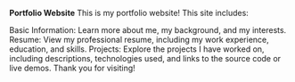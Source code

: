 **Portfolio Website**
This is my portfolio website! This site includes:

Basic Information: Learn more about me, my background, and my interests.
Resume: View my professional resume, including my work experience, education, and skills.
Projects: Explore the projects I have worked on, including descriptions, technologies used, and links to the source code or live demos.
Thank you for visiting!
